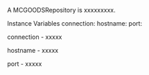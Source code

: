 A MCGOODSRepository is xxxxxxxxx.Instance Variables	connection:		<Object>	hostname:		<Object>	port:		<Object>connection	- xxxxxhostname	- xxxxxport	- xxxxx
